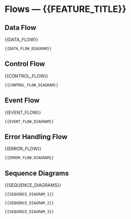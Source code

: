 # Flows — {{FEATURE_TITLE}}

## Data Flow

{{DATA_FLOW}}

```mermaid
{{DATA_FLOW_DIAGRAM}}
```

## Control Flow

{{CONTROL_FLOW}}

```mermaid
{{CONTROL_FLOW_DIAGRAM}}
```

## Event Flow

{{EVENT_FLOW}}

```mermaid
{{EVENT_FLOW_DIAGRAM}}
```

## Error Handling Flow

{{ERROR_FLOW}}

```mermaid
{{ERROR_FLOW_DIAGRAM}}
```

## Sequence Diagrams

{{SEQUENCE_DIAGRAMS}}

```mermaid
{{SEQUENCE_DIAGRAM_1}}
```

```mermaid
{{SEQUENCE_DIAGRAM_2}}
```

```mermaid
{{SEQUENCE_DIAGRAM_3}}
```